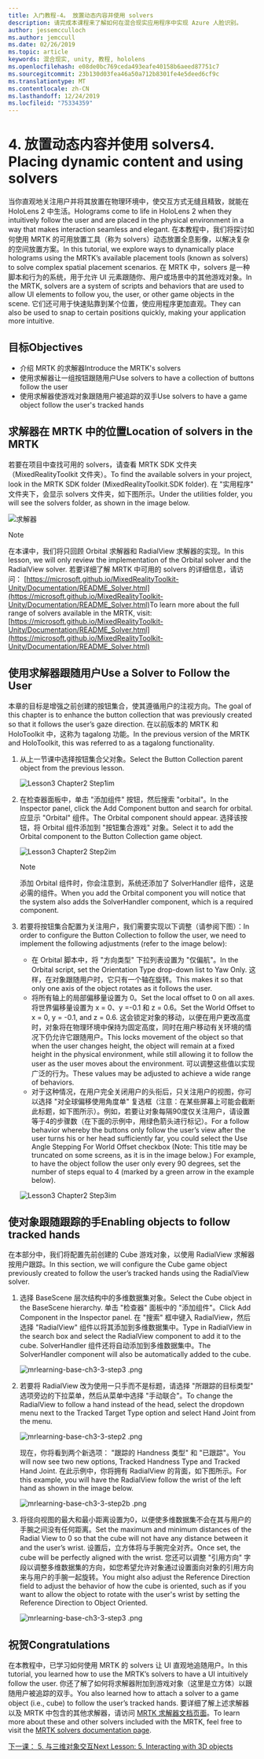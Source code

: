 ```yaml
---
title: 入门教程-4。 放置动态内容并使用 solvers
description: 请完成本课程来了解如何在混合现实应用程序中实现 Azure 人脸识别。
author: jessemcculloch
ms.author: jemccull
ms.date: 02/26/2019
ms.topic: article
keywords: 混合现实, unity, 教程, hololens
ms.openlocfilehash: e08de0bc769ceda493eafe40158b6aeed87751c7
ms.sourcegitcommit: 23b130d03fea46a50a712b8301fe4e5deed6cf9c
ms.translationtype: MT
ms.contentlocale: zh-CN
ms.lasthandoff: 12/24/2019
ms.locfileid: "75334359"
---
```

# <a name="4-placing-dynamic-content-and-using-solvers"></a><span data-ttu-id="289b1-105">4. 放置动态内容并使用 solvers</span><span class="sxs-lookup"><span data-stu-id="289b1-105">4. Placing dynamic content and using solvers</span></span>

<span data-ttu-id="289b1-106">当你直观地关注用户并将其放置在物理环境中，使交互方式无缝且精致，就能在 HoloLens 2 中生活。</span><span class="sxs-lookup"><span data-stu-id="289b1-106">Holograms come to life in HoloLens 2 when they intuitively follow the user and are placed in the physical environment in a way that makes interaction seamless and elegant.</span></span> <span data-ttu-id="289b1-107">在本教程中，我们将探讨如何使用 MRTK 的可用放置工具（称为 solvers）动态放置全息影像，以解决复杂的空间放置方案。</span><span class="sxs-lookup"><span data-stu-id="289b1-107">In this tutorial, we explore ways to dynamically place holograms using the MRTK’s available placement tools (known as solvers) to solve complex spatial placement scenarios.</span></span> <span data-ttu-id="289b1-108">在 MRTK 中，solvers 是一种脚本和行为的系统，用于允许 UI 元素跟随你、用户或场景中的其他游戏对象。</span><span class="sxs-lookup"><span data-stu-id="289b1-108">In the MRTK, solvers are a system of scripts and behaviors that are used to allow UI elements to follow you, the user, or other game objects in the scene.</span></span> <span data-ttu-id="289b1-109">它们还可用于快速贴靠到某个位置，使应用程序更加直观。</span><span class="sxs-lookup"><span data-stu-id="289b1-109">They can also be used to snap to certain positions quickly, making your application more intuitive.</span></span>

## <a name="objectives"></a><span data-ttu-id="289b1-110">目标</span><span class="sxs-lookup"><span data-stu-id="289b1-110">Objectives</span></span>

* <span data-ttu-id="289b1-111">介绍 MRTK 的求解器</span><span class="sxs-lookup"><span data-stu-id="289b1-111">Introduce the MRTK's solvers</span></span>
* <span data-ttu-id="289b1-112">使用求解器让一组按钮跟随用户</span><span class="sxs-lookup"><span data-stu-id="289b1-112">Use solvers to have a collection of buttons follow the user</span></span>
* <span data-ttu-id="289b1-113">使用求解器使游戏对象跟随用户被追踪的双手</span><span class="sxs-lookup"><span data-stu-id="289b1-113">Use solvers to have a game object follow the user's tracked hands</span></span>

## <a name="location-of-solvers-in-the-mrtk"></a><span data-ttu-id="289b1-114">求解器在 MRTK 中的位置</span><span class="sxs-lookup"><span data-stu-id="289b1-114">Location of solvers in the MRTK</span></span>

 <span data-ttu-id="289b1-115">若要在项目中查找可用的 solvers，请查看 MRTK SDK 文件夹（MixedRealityToolkit 文件夹）。</span><span class="sxs-lookup"><span data-stu-id="289b1-115">To find the available solvers in your project, look in the MRTK SDK folder (MixedRealityToolkit.SDK folder).</span></span> <span data-ttu-id="289b1-116">在 "实用程序" 文件夹下，会显示 solvers 文件夹，如下图所示。</span><span class="sxs-lookup"><span data-stu-id="289b1-116">Under the utilities folder, you will see the solvers folder, as shown in the image below.</span></span>

![求解器](images/lesson3_chapter1_step1im.PNG)

>[!NOTE]
><span data-ttu-id="289b1-118">在本课中，我们将只回顾 Orbital 求解器和 RadialView 求解器的实现。</span><span class="sxs-lookup"><span data-stu-id="289b1-118">In this lesson, we will only review the implementation of the Orbital solver and the RadialView solver.</span></span> <span data-ttu-id="289b1-119">若要详细了解 MRTK 中可用的 solvers 的详细信息，请访问： [https://microsoft.github.io/MixedRealityToolkit-Unity/Documentation/README_Solver.html](https://microsoft.github.io/MixedRealityToolkit-Unity/Documentation/README_Solver.html)</span><span class="sxs-lookup"><span data-stu-id="289b1-119">To learn more about the full range of solvers available in the MRTK, visit: [https://microsoft.github.io/MixedRealityToolkit-Unity/Documentation/README_Solver.html](https://microsoft.github.io/MixedRealityToolkit-Unity/Documentation/README_Solver.html)</span></span>

## <a name="use-a-solver-to-follow-the-user"></a><span data-ttu-id="289b1-120">使用求解器跟随用户</span><span class="sxs-lookup"><span data-stu-id="289b1-120">Use a Solver to Follow the User</span></span>

<span data-ttu-id="289b1-121">本章的目标是增强之前创建的按钮集合，使其遵循用户的注视方向。</span><span class="sxs-lookup"><span data-stu-id="289b1-121">The goal of this chapter is to enhance the button collection that was previously created so that it follows the user’s gaze direction.</span></span> <span data-ttu-id="289b1-122">在以前版本的 MRTK 和 HoloToolkit 中，这称为 tagalong 功能。</span><span class="sxs-lookup"><span data-stu-id="289b1-122">In the previous version of the MRTK and HoloToolkit, this was referred to as a tagalong functionality.</span></span>

1. <span data-ttu-id="289b1-123">从上一节课中选择按钮集合父对象。</span><span class="sxs-lookup"><span data-stu-id="289b1-123">Select the Button Collection parent object from the previous lesson.</span></span>

    ![Lesson3 Chapter2 Step1im](images/Lesson3_chapter2_step1im.PNG)

2. <span data-ttu-id="289b1-125">在检查器面板中，单击 "添加组件" 按钮，然后搜索 "orbital"。</span><span class="sxs-lookup"><span data-stu-id="289b1-125">In the Inspector panel, click the Add Component button and search for orbital.</span></span> <span data-ttu-id="289b1-126">应显示 "Orbital" 组件。</span><span class="sxs-lookup"><span data-stu-id="289b1-126">The Orbital component should appear.</span></span> <span data-ttu-id="289b1-127">选择该按钮，将 Orbital 组件添加到 "按钮集合游戏" 对象。</span><span class="sxs-lookup"><span data-stu-id="289b1-127">Select it to add the Orbital component to the Button Collection game object.</span></span>

    ![Lesson3 Chapter2 Step2im](images/Lesson3_Chapter2_step2im.PNG)

    >[!NOTE]
    ><span data-ttu-id="289b1-129">添加 Orbital 组件时，你会注意到，系统还添加了 SolverHandler 组件，这是必需的组件。</span><span class="sxs-lookup"><span data-stu-id="289b1-129">When you add the Orbital component you will notice that the system also adds the SolverHandler component, which is a required component.</span></span>

3. <span data-ttu-id="289b1-130">若要将按钮集合配置为关注用户，我们需要实现以下调整（请参阅下图）：</span><span class="sxs-lookup"><span data-stu-id="289b1-130">In order to configure the Button Collection to follow the user, we need to implement the following adjustments (refer to the image below):</span></span>

    * <span data-ttu-id="289b1-131">在 Orbital 脚本中，将 "方向类型" 下拉列表设置为 "仅偏航"。</span><span class="sxs-lookup"><span data-stu-id="289b1-131">In the Orbital script, set the Orientation Type drop-down list to Yaw Only.</span></span> <span data-ttu-id="289b1-132">这样，在对象跟随用户时，它只有一个轴在旋转。</span><span class="sxs-lookup"><span data-stu-id="289b1-132">This makes it so that only one axis of the object rotates as it follows the user.</span></span>
    * <span data-ttu-id="289b1-133">将所有轴上的局部偏移量设置为 0。</span><span class="sxs-lookup"><span data-stu-id="289b1-133">Set the local offset to 0 on all axes.</span></span> <span data-ttu-id="289b1-134">将世界偏移量设置为 x = 0、y =-0.1 和 z = 0.6。</span><span class="sxs-lookup"><span data-stu-id="289b1-134">Set the World Offset to x = 0, y = -0.1, and z = 0.6.</span></span> <span data-ttu-id="289b1-135">这会锁定对象的移动，以便在用户更改高度时，对象将在物理环境中保持为固定高度，同时在用户移动有关环境的情况下仍允许它跟随用户。</span><span class="sxs-lookup"><span data-stu-id="289b1-135">This locks movement of the object so that when the user changes height, the object will remain at a fixed height in the physical environment, while still allowing it to follow the user as the user moves about the environment.</span></span> <span data-ttu-id="289b1-136">可以调整这些值以实现广泛的行为。</span><span class="sxs-lookup"><span data-stu-id="289b1-136">These values may be adjusted to achieve a wide range of behaviors.</span></span>
    * <span data-ttu-id="289b1-137">对于这种情况，在用户完全关闭用户的头衔后，只关注用户的视图，你可以选择 "对全球偏移使用角度单" 复选框（注意：在某些屏幕上可能会截断此标题，如下图所示）。例如，若要让对象每隔90度仅关注用户，请设置等于4的步骤数（在下面的示例中，用绿色箭头进行标记）。</span><span class="sxs-lookup"><span data-stu-id="289b1-137">For a follow behavior whereby the buttons only follow the user’s view after the user turns his or her head sufficiently far, you could select the Use Angle Stepping For World Offset checkbox (Note: This title may be truncated on some screens, as it is in the image below.) For example, to have the object follow the user only every 90 degrees, set the number of steps equal to 4 (marked by a green arrow in the example below).</span></span>

    ![Lesson3 Chapter2 Step3im](images/Lesson3_chapter2_step3im.PNG)

## <a name="enabling-objects-to-follow-tracked-hands"></a><span data-ttu-id="289b1-139">使对象跟随跟踪的手</span><span class="sxs-lookup"><span data-stu-id="289b1-139">Enabling objects to follow tracked hands</span></span>

<span data-ttu-id="289b1-140">在本部分中，我们将配置先前创建的 Cube 游戏对象，以使用 RadialView 求解器按用户跟踪。</span><span class="sxs-lookup"><span data-stu-id="289b1-140">In this section, we will configure the Cube game object previously created to follow the user’s tracked hands using the RadialView solver.</span></span>

1. <span data-ttu-id="289b1-141">选择 BaseScene 层次结构中的多维数据集对象。</span><span class="sxs-lookup"><span data-stu-id="289b1-141">Select the Cube object in the BaseScene hierarchy.</span></span> <span data-ttu-id="289b1-142">单击 "检查器" 面板中的 "添加组件"。</span><span class="sxs-lookup"><span data-stu-id="289b1-142">Click Add Component in the Inspector panel.</span></span> <span data-ttu-id="289b1-143">在 "搜索" 框中键入 RadialView，然后选择 "RadialView" 组件以将其添加到多维数据集中。</span><span class="sxs-lookup"><span data-stu-id="289b1-143">Type in RadialView in the search box and select the RadialView component to add it to the cube.</span></span> <span data-ttu-id="289b1-144">SolverHandler 组件还将自动添加到多维数据集中。</span><span class="sxs-lookup"><span data-stu-id="289b1-144">The SolverHandler component will also be automatically added to the cube.</span></span>

    ![mrlearning-base-ch3-3-step3 .png](images/mrlearning-base-ch3-3-step1.png)

2. <span data-ttu-id="289b1-146">若要将 RadialView 改为使用一只手而不是标题，请选择 "所跟踪的目标类型" 选项旁边的下拉菜单，然后从菜单中选择 "手动联合"。</span><span class="sxs-lookup"><span data-stu-id="289b1-146">To change the RadialView to follow a hand instead of the head, select the dropdown menu next to the Tracked Target Type option and select Hand Joint from the menu.</span></span>

    ![mrlearning-base-ch3-3-step2 .png](images/mrlearning-base-ch3-3-step2a.png)

    <span data-ttu-id="289b1-148">现在，你将看到两个新选项： "跟踪的 Handness 类型" 和 "已跟踪"。</span><span class="sxs-lookup"><span data-stu-id="289b1-148">You will now see two new options, Tracked Handness Type and Tracked Hand Joint.</span></span> <span data-ttu-id="289b1-149">在此示例中，你将拥有 RadialView 的背面，如下图所示。</span><span class="sxs-lookup"><span data-stu-id="289b1-149">For this example, you will have the RadialView follow the wrist of the left hand as shown in the image below.</span></span>

    ![mrlearning-base-ch3-3-step2b .png](images/mrlearning-base-ch3-3-step2b.png)

3. <span data-ttu-id="289b1-151">将径向视图的最大和最小距离设置为0，以便使多维数据集不会在其与用户的手腕之间没有任何距离。</span><span class="sxs-lookup"><span data-stu-id="289b1-151">Set the maximum and minimum distances of the Radial View to 0 so that the cube will not have any distance between it and the user’s wrist.</span></span> <span data-ttu-id="289b1-152">设置后，立方体将与手腕完全对齐。</span><span class="sxs-lookup"><span data-stu-id="289b1-152">Once set, the cube will be perfectly aligned with the wrist.</span></span> <span data-ttu-id="289b1-153">您还可以调整 "引用方向" 字段以调整多维数据集的方向，如您希望允许对象通过设置面向对象的引用方向来与用户的手腕一起旋转。</span><span class="sxs-lookup"><span data-stu-id="289b1-153">You might also adjust the Reference Direction field to adjust the behavior of how the cube is oriented, such as if you want to allow the object to rotate with the user's wrist by setting the Reference Direction to Object Oriented.</span></span>

    ![mrlearning-base-ch3-3-step3 .png](images/mrlearning-base-ch3-3-step3.png)

## <a name="congratulations"></a><span data-ttu-id="289b1-155">祝贺</span><span class="sxs-lookup"><span data-stu-id="289b1-155">Congratulations</span></span>

<span data-ttu-id="289b1-156">在本教程中，已学习如何使用 MRTK 的 solvers 让 UI 直观地追随用户。</span><span class="sxs-lookup"><span data-stu-id="289b1-156">In this tutorial, you learned how to use the MRTK’s solvers to have a UI intuitively follow the user.</span></span> <span data-ttu-id="289b1-157">你还了解了如何将求解器附加到游戏对象（这里是立方体）以跟随用户被追踪的双手。</span><span class="sxs-lookup"><span data-stu-id="289b1-157">You also learned how to attach a solver to a game object (i.e., cube) to follow the user’s tracked hands.</span></span> <span data-ttu-id="289b1-158">要详细了解上述求解器以及 MRTK 中包含的其他求解器，请访问 [MRTK 求解器文档页面](https://microsoft.github.io/MixedRealityToolkit-Unity/Documentation/README_Solver.html)。</span><span class="sxs-lookup"><span data-stu-id="289b1-158">To learn more about these and other solvers included with the MRTK, feel free to visit the [MRTK solvers documentation page](https://microsoft.github.io/MixedRealityToolkit-Unity/Documentation/README_Solver.html).</span></span>

[<span data-ttu-id="289b1-159">下一课： 5. 与三维对象交互</span><span class="sxs-lookup"><span data-stu-id="289b1-159">Next Lesson: 5. Interacting with 3D objects</span></span>](mrlearning-base-ch4.md)
